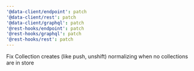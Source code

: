 ```yaml
---
'@data-client/endpoint': patch
'@data-client/rest': patch
'@data-client/graphql': patch
'@rest-hooks/endpoint': patch
'@rest-hooks/graphql': patch
'@rest-hooks/rest': patch
---
```


Fix Collection creates (like push, unshift) normalizing when no collections are in store

